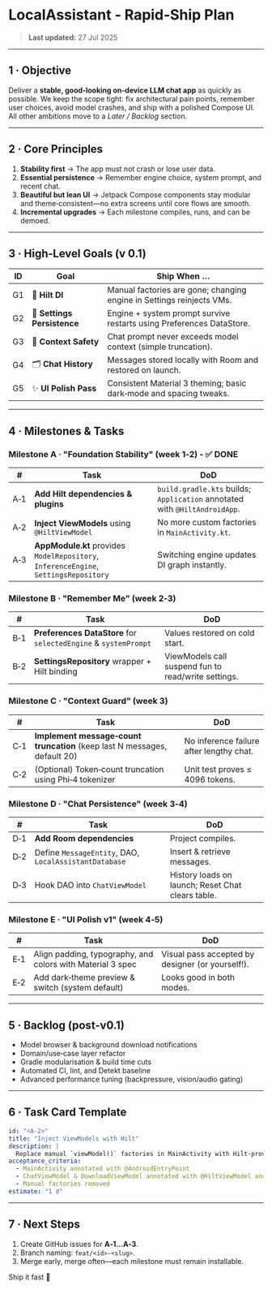 # LocalAssistant ‑ **Rapid‑Ship Plan**

> **Last updated:** 27 Jul 2025

---

## 1 · Objective

Deliver a **stable, good‑looking on‑device LLM chat app** as quickly as possible.  We keep the scope tight: fix architectural pain points, remember user choices, avoid model crashes, and ship with a polished Compose UI.  All other ambitions move to a *Later / Backlog* section.

---

## 2 · Core Principles

1. **Stability first** → The app must not crash or lose user data.
2. **Essential persistence** → Remember engine choice, system prompt, and recent chat.
3. **Beautiful but lean UI** → Jetpack Compose components stay modular and theme‑consistent—no extra screens until core flows are smooth.
4. **Incremental upgrades** → Each milestone compiles, runs, and can be demoed.

---

## 3 · High‑Level Goals (v 0.1)

|  ID  | Goal                        | Ship When …                                                           |
| ---- | --------------------------- | --------------------------------------------------------------------- |
|  G1  | 💉 **Hilt DI**              | Manual factories are gone; changing engine in Settings reinjects VMs. |
|  G2  | 💾 **Settings Persistence** | Engine + system prompt survive restarts using Preferences DataStore.  |
|  G3  | 🛑 **Context Safety**       | Chat prompt never exceeds model context (simple truncation).          |
|  G4  | 🗂 **Chat History**         | Messages stored locally with Room and restored on launch.             |
|  G5  | ✨ **UI Polish Pass**        | Consistent Material 3 theming; basic dark‑mode and spacing tweaks.    |

---

## 4 · Milestones & Tasks

### Milestone A · "Foundation Stability" (week 1‑2) - ✅ **DONE**

|  #   | Task                                                                                 | DoD                                                                        |
| ---- | ------------------------------------------------------------------------------------ | -------------------------------------------------------------------------- |
|  A‑1 | **Add Hilt dependencies & plugins**                                                  | `build.gradle.kts` builds; `Application` annotated with `@HiltAndroidApp`. |
|  A‑2 | **Inject ViewModels** using `@HiltViewModel`                                         | No more custom factories in `MainActivity.kt`.                             |
|  A‑3 | **AppModule.kt** provides `ModelRepository`, `InferenceEngine`, `SettingsRepository` | Switching engine updates DI graph instantly.                               |

### Milestone B · "Remember Me" (week 2‑3)

|  #   | Task                                                            | DoD                                                 |
| ---- | --------------------------------------------------------------- | --------------------------------------------------- |
|  B‑1 | **Preferences DataStore** for `selectedEngine` & `systemPrompt` | Values restored on cold start.                      |
|  B‑2 | **SettingsRepository** wrapper + Hilt binding                   | ViewModels call suspend fun to read/write settings. |

### Milestone C · "Context Guard" (week 3)

|  #   | Task                                                                      | DoD                                      |
| ---- | ------------------------------------------------------------------------- | ---------------------------------------- |
|  C‑1 | **Implement message‑count truncation** (keep last N messages, default 20) | No inference failure after lengthy chat. |
|  C‑2 | (Optional) Token‑count truncation using Phi‑4 tokenizer                   | Unit test proves ≤ 4096 tokens.          |

### Milestone D · "Chat Persistence" (week 3‑4)

|  #   | Task                                                  | DoD                                               |
| ---- | ----------------------------------------------------- | ------------------------------------------------- |
|  D‑1 | **Add Room dependencies**                             | Project compiles.                                 |
|  D‑2 | Define `MessageEntity`, DAO, `LocalAssistantDatabase` | Insert & retrieve messages.                       |
|  D‑3 | Hook DAO into `ChatViewModel`                         | History loads on launch; Reset Chat clears table. |

### Milestone E · "UI Polish v1" (week 4‑5)

|  #   | Task                                                       | DoD                                              |
| ---- | ---------------------------------------------------------- | ------------------------------------------------ |
|  E‑1 | Align padding, typography, and colors with Material 3 spec | Visual pass accepted by designer (or yourself!). |
|  E‑2 | Add dark‑theme preview & switch (system default)           | Looks good in both modes.                        |

---

## 5 · Backlog (post‑v0.1)

- Model browser & background download notifications
- Domain/use‑case layer refactor
- Gradle modularisation & build time cuts
- Automated CI, lint, and Detekt baseline
- Advanced performance tuning (backpressure, vision/audio gating)

---

## 6 · Task Card Template

```yaml
id: "<A‑2>"
title: "Inject ViewModels with Hilt"
description: |
  Replace manual `viewModel()` factories in MainActivity with Hilt‑provided instances.
acceptance_criteria:
  - MainActivity annotated with @AndroidEntryPoint
  - ChatViewModel & DownloadViewModel annotated with @HiltViewModel and receive dependencies via constructor @Inject
  - Manual factories removed
estimate: "1 d"
```

---

## 7 · Next Steps

1. Create GitHub issues for **A‑1…A‑3**.
2. Branch naming: `feat/<id>-<slug>`.
3. Merge early, merge often—each milestone must remain installable.

Ship it fast 🚀

